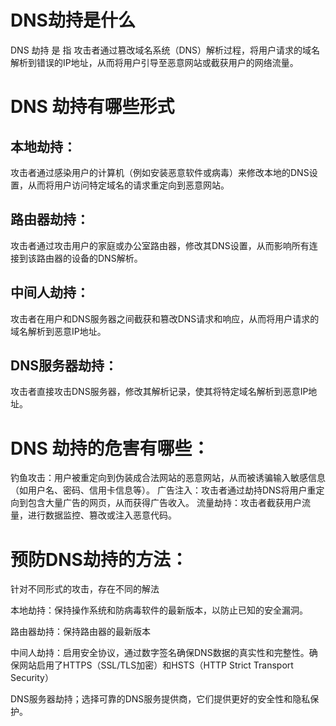 # DNS劫持是什么

DNS 劫持 是 指 攻击者通过篡改域名系统（DNS）解析过程，将用户请求的域名解析到错误的IP地址，从而将用户引导至恶意网站或截获用户的网络流量。

# DNS 劫持有哪些形式

## 本地劫持：

攻击者通过感染用户的计算机（例如安装恶意软件或病毒）来修改本地的DNS设置，从而将用户访问特定域名的请求重定向到恶意网站。

## 路由器劫持：

攻击者通过攻击用户的家庭或办公室路由器，修改其DNS设置，从而影响所有连接到该路由器的设备的DNS解析。

## 中间人劫持：

攻击者在用户和DNS服务器之间截获和篡改DNS请求和响应，从而将用户请求的域名解析到恶意IP地址。

## DNS服务器劫持：

攻击者直接攻击DNS服务器，修改其解析记录，使其将特定域名解析到恶意IP地址。

# DNS 劫持的危害有哪些：

钓鱼攻击：用户被重定向到伪装成合法网站的恶意网站，从而被诱骗输入敏感信息（如用户名、密码、信用卡信息等）。
广告注入：攻击者通过劫持DNS将用户重定向到包含大量广告的网页，从而获得广告收入。
流量劫持：攻击者截获用户流量，进行数据监控、篡改或注入恶意代码。

# 预防DNS劫持的方法：

针对不同形式的攻击，存在不同的解法

本地劫持：保持操作系统和防病毒软件的最新版本，以防止已知的安全漏洞。

路由器劫持：保持路由器的最新版本

中间人劫持：启用安全协议，通过数字签名确保DNS数据的真实性和完整性。确保网站启用了HTTPS（SSL/TLS加密）和HSTS（HTTP Strict Transport Security）

DNS服务器劫持；选择可靠的DNS服务提供商，它们提供更好的安全性和隐私保护。

